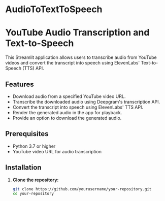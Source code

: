 # AudioToTextToSpeech

# YouTube Audio Transcription and Text-to-Speech

This Streamlit application allows users to transcribe audio from YouTube videos and convert the transcript into speech using ElevenLabs' Text-to-Speech (TTS) API.

## Features
- Download audio from a specified YouTube video URL.
- Transcribe the downloaded audio using Deepgram's transcription API.
- Convert the transcript into speech using ElevenLabs' TTS API.
- Render the generated audio in the app for playback.
- Provide an option to download the generated audio.

## Prerequisites

- Python 3.7 or higher
- YouTube video URL for audio transcription

## Installation

1. **Clone the repository:**
   ```bash
   git clone https://github.com/yourusername/your-repository.git
   cd your-repository
